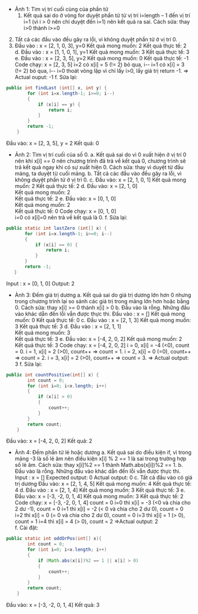 - Ảnh 1: Tìm vị trí cuối cùng của phần tử
  1. Kết quả sai do ở vòng for duyệt phần tử từ vị trí i=length – 1 đến vị trí i=1 (vì i > 0 nên chỉ duyệt đến i=1) nên kết quả ra sai.
Cách sửa: thay i>0 thành i>=0
2. Tất cả các đầu vào đều gây ra lỗi, vì không duyệt phần tử ở vị trí 0. 
3. Đầu vào : x = [2, 1, 0, 3],  y=0
    Kết quả mong muốn: 2
    Kết quả thực tế: 2
d. Đầu vào : x = [1, 1, 0, 1], y=1
    Kết quả mong muốn: 3
    Kết quả thực tế: 3
e. Đầu vào : x = [2, 3, 5], y=2
   Kết quả mong muốn: 0
   Kết quả thực tế: -1
  Code chạy:
  x = [2, 3, 5]
  i=2  có x[i] = 5 (!= 2) bỏ qua, i--
  i=1 có x[i] = 3 (!= 2) bỏ qua, i--
  i=0 thoát vòng lặp vì chỉ lấy i>0, lấy giá trị return -1.
 => Actual ouput: -1
f. Sửa lại:
```java
public int findLast (int[] x, int y) {
        for (int i=x.length-1; i>=0; i--) 
        {
            if (x[i] == y) {
                return i;
            }
        }
        return -1;
    }
```
Đầu vào: x = [2, 3, 5], y = 2
Kết quả: 0

* Ảnh 2: Tìm vị trí cuối của số 0.
a. Kết quả sai do vì 0 xuất hiện ở vị trí 0 nên khi x[i] == 0 nên chương trình đã trả về kết quả 0, chương trình sẽ trả kết quả ngay khi có sự xuất hiện 0.
Cách sửa: thay vì duyệt từ đầu mảng, ta duyệt từ cuối mảng.
b. Tất cả các đầu vào đều gây ra lỗi, vì không duyệt phần tử ở vị trí 0. 
c. Đầu vào: x = [2, 1, 0, 1]
   Kết quả mong muốn: 2
   Kết quả thực tế: 2
d. Đầu vào: x = [2, 1, 0]    
    Kết quả mong muốn: 2    
    Kết quả thực tế: 2
e. Đầu vào: x = [0, 1, 0]    
Kết quả mong muốn: 2   
Kết quả thực tế: 0
Code chạy: x = [0, 1, 0]    
                       i=0 có x[i]=0 nên trả về kết quả là 0.
f. Sửa lại:
 ```java
 public static int lastZero (int[] x) {
        for (int i=x.length-1; i>=0; i--) 
        {
            if (x[i] == 0) {
                return i;
            }
        }
        return -1;
    }
 ```
 Input : x = [0, 1, 0]
Output: 2

* Ảnh 3: Đếm giá trị dương
a. Kết quả sai do giá trị dương lớn hơn 0 nhưng trong chương trình lại so sánh các giá trị trong mảng lớn hơn hoặc bằng 0.
Cách sửa: thay x[i] >= 0 thành x[i] > 0
b. Đầu vào là rỗng. Những đầu vào khác dẫn đến lỗi vẫn được thực thi.
Đầu vào : x = []
Kết quả mong muốn:  0
Kết quả thực tế: 0
c. Đầu vào : x = [2, 1, 3]
Kết quả mong muốn: 3
Kết quả thực tế: 3
d. Đầu vào : x = [2, 1, 1]     
Kết quả mong muốn: 3    
Kết quả thực tế: 3
e. Đầu vào: x = [-4, 2, 0, 2]
     Kết quả mong muốn: 2   
     Kết quả thực tế: 3
Code chạy: 
x = [-4, 2, 0, 2]
	i = 0, x[i] = -4 (<0), count = 0.
	i = 1, x[i] = 2 (>0), count++ => count = 1.
	i = 2, x[i] = 0 (=0), count++ => count = 2.
	i = 3, x[i] = 2 (>0), count++ => count = 3.
	=> Actual output: 3
f. Sửa lại:
```java
public int countPositive(int[] x) {
        int count = 0;
        for (int i=0; i<x.length; i++) 
        {
            if (x[i] > 0) 
            {
                count++;
            }
        }
        return count;
    }
```
Đầu vào: x = [-4, 2, 0, 2]
Kết quả: 2
* Ảnh 4: Đếm phần tử lẻ hoặc dương
a. Kết quả sai do điều kiện if, vì trong mảng -3 là số lẻ âm nên điều kiện x[i] % 2 == 1 là sai trong trường hợp số lẻ âm.
Cách sửa: thay x[i]%2 == 1 thành Math.abs(x[i])%2 == 1.
b. Đầu vào là rỗng. Những đầu vào khác dẫn đến lỗi vẫn được thực thi.
Input : x = []
Expected output:  0
Actual output: 0
c. Tất cả đầu vào có giá trị dương
     Đầu vào: x = [2, 1, 4, 5]
     Kết quả mong muốn: 4
     Kết quả thực tế: 4
d. Đầu vào : x = [2, 1, 4]
     Kết quả mong muốn: 3
     Kết quả thực tế: 3
e. Đầu vào: x = [-3, -2, 0, 1, 4]
     Kết quả mong muốn:  3
   Kết quả thực tế: 2
    Code chạy: 
    x = [-3, -2, 0, 1, 4]
	     count = 0
	     i=0 thì x[i] = -3 (<0 và chia cho 2 dư -1), count = 0
	     i=1 thì x[i] = -2 (< 0 và chia cho 2 dư 0), count = 0
	     i=2 thì x[i] = 0  (= 0 và chia cho 2 dư 0), count = 0
	     i=3 thì x[i] = 1  (> 0), count = 1
	     i=4 thì x[i] = 4  (> 0), count = 2
    	=>Actual output: 2     
        f. Cài đặt:
```java
public static int oddOrPos(int[] x){
        int count = 0;
        for (int i=0; i<x.length; i++)
        {
            if (Math.abs(x[i])%2 == 1 || x[i] > 0)
            {
                count++;
            }
        }
        return count;
    } 
```
Đầu vào: x = [-3, -2, 0, 1, 4]
Kết quả: 3
